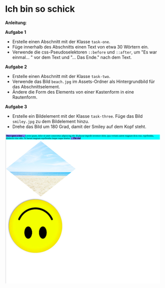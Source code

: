# Ich bin so schick

**Anleitung**:

**Aufgabe 1**
* Erstelle einen Abschnitt mit der Klasse `task-one`.
* Füge innerhalb des Abschnitts einen Text von etwa 30 Wörtern ein.
* Verwende die css-Pseudoselektoren `::before` und `::after`, um "Es war einmal... " vor dem Text und "... Das Ende." nach dem Text.

**Aufgabe 2**
* Erstelle einen Abschnitt mit der Klasse `task-two`.
* Verwende das Bild `beach.jpg` im Assets-Ordner als Hintergrundbild für das Abschnittselement.
* Ändere die Form des Elements von einer Kastenform in eine Rautenform.

**Aufgabe 3**
* Erstelle ein Bildelement mit der Klasse `task-three`. Füge das Bild `smiley.jpg` zu dem Bildelement hinzu.
* Drehe das Bild um 180 Grad, damit der Smiley auf dem Kopf steht.

![reference-image](/assets/reference-image.png)
